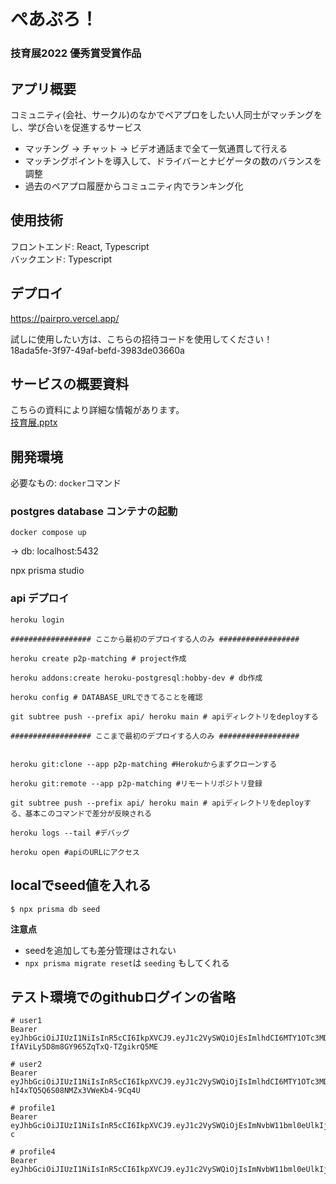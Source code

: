 # ぺあぷろ！

### 技育展2022 優秀賞受賞作品

## アプリ概要
コミュニティ(会社、サークル)のなかでペアプロをしたい人同士がマッチングをし、学び合いを促進するサービス  

- マッチング → チャット → ビデオ通話まで全て一気通貫して行える
- マッチングポイントを導入して、ドライバーとナビゲータの数のバランスを調整
- 過去のペアプロ履歴からコミュニティ内でランキング化

## 使用技術
フロントエンド: React, Typescript  
バックエンド: Typescript  

## デプロイ
https://pairpro.vercel.app/  

試しに使用したい方は、こちらの招待コードを使用してください！  
18ada5fe-3f97-49af-befd-3983de03660a

## サービスの概要資料
こちらの資料により詳細な情報があります。   
[技育展.pptx](https://github.com/42supporters-hackason/pair-pro/files/9592874/default.pptx)

## 開発環境

必要なもの: `docker`コマンド

### postgres database コンテナの起動
```
docker compose up
```
-> db:     localhost:5432

npx prisma studio

### api デプロイ
```
heroku login

################## ここから最初のデプロイする人のみ ##################

heroku create p2p-matching # project作成

heroku addons:create heroku-postgresql:hobby-dev # db作成

heroku config # DATABASE_URLできてることを確認

git subtree push --prefix api/ heroku main # apiディレクトリをdeployする

################## ここまで最初のデプロイする人のみ ##################


heroku git:clone --app p2p-matching #Herokuからまずクローンする

heroku git:remote --app p2p-matching #リモートリポジトリ登録

git subtree push --prefix api/ heroku main # apiディレクトリをdeployする、基本このコマンドで差分が反映される

heroku logs --tail #デバッグ

heroku open #apiのURLにアクセス
```

## localでseed値を入れる

```
$ npx prisma db seed 
```


**注意点**
- seedを追加しても差分管理はされない
- `npx prisma migrate reset`は `seeding` もしてくれる




## テスト環境でのgithubログインの省略
```
# user1 
Bearer eyJhbGciOiJIUzI1NiIsInR5cCI6IkpXVCJ9.eyJ1c2VySWQiOjEsImlhdCI6MTY1OTc3MDY1OX0.lpGGDVJ0y-IfAViLy5D8m8GY965ZqTxQ-TZgikrQ5ME

# user2
Bearer eyJhbGciOiJIUzI1NiIsInR5cCI6IkpXVCJ9.eyJ1c2VySWQiOjIsImlhdCI6MTY1OTc3MDY1OX0.tzLuKarW0wCOz-hI4xTQ5Q6S08NMZx3VWeKb4-9Cq4U

# profile1
Bearer eyJhbGciOiJIUzI1NiIsInR5cCI6IkpXVCJ9.eyJ1c2VySWQiOjEsImNvbW11bml0eUlkIjoiY29tbXVuaXR5SWQxIiwicHJvZmlsZUlkIjoxLCJpYXQiOjE2NjIwMzI3Njh9.jtP9f1HtmTOaoE8o73jyRvsmp7LSaHxJoFv6dPYwD-c

# profile4
Bearer eyJhbGciOiJIUzI1NiIsInR5cCI6IkpXVCJ9.eyJ1c2VySWQiOjIsImNvbW11bml0eUlkIjoiY29tbXVuaXR5SWQyIiwicHJvZmlsZUlkIjo0LCJpYXQiOjE2NjA0NzY0NTB9.5DCEP8ckjnagldmWWEPpUzGcuwNdDHVSa8xlCXXxoxs
```
